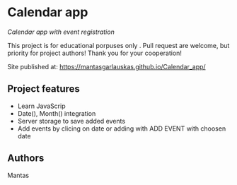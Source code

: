 # Calendar app

_Calendar app with event registration_

This project is for educational porpuses only . Pull request are welcome, but priority for project authors! Thank you for your cooperation!

Site published at: https://mantasgarlauskas.github.io/Calendar_app/

## Project features

- Learn JavaScrip
- Date(), Month() integration
- Server storage to save added events
- Add events by clicing on date or adding with ADD EVENT with choosen date

## Authors

Mantas
